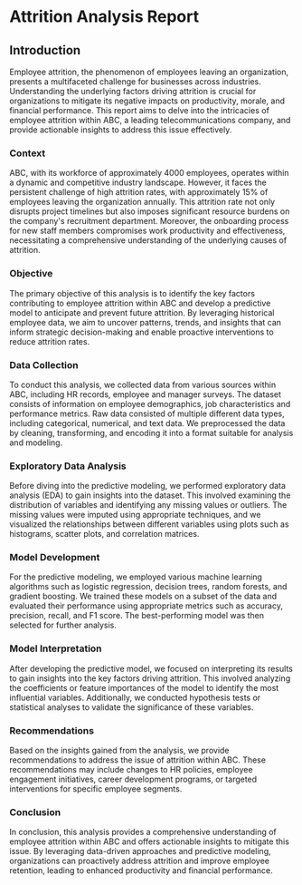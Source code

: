 # Attrition Analysis Report

## Introduction
Employee attrition, the phenomenon of employees leaving an organization, presents a multifaceted challenge for businesses across industries. Understanding the underlying factors driving attrition is crucial for organizations to mitigate its negative impacts on productivity, morale, and financial performance. This report aims to delve into the intricacies of employee attrition within ABC, a leading telecommunications company, and provide actionable insights to address this issue effectively.

### Context

ABC, with its workforce of approximately 4000 employees, operates within a dynamic and competitive industry landscape. However, it faces the persistent challenge of high attrition rates, with approximately 15% of employees leaving the organization annually. This attrition rate not only disrupts project timelines but also imposes significant resource burdens on the company's recruitment department. Moreover, the onboarding process for new staff members compromises work productivity and effectiveness, necessitating a comprehensive understanding of the underlying causes of attrition.

### Objective

The primary objective of this analysis is to identify the key factors contributing to employee attrition within ABC and develop a predictive model to anticipate and prevent future attrition. By leveraging historical employee data, we aim to uncover patterns, trends, and insights that can inform strategic decision-making and enable proactive interventions to reduce attrition rates.


### Data Collection
To conduct this analysis, we collected data from various sources within ABC, including HR records, employee and manager surveys. The dataset consists of information on employee demographics, job characteristics and performance metrics. Raw data consisted of multiple different data types, including categorical, numerical, and text data. We preprocessed the data by cleaning, transforming, and encoding it into a format suitable for analysis and modeling.


### Exploratory Data Analysis
Before diving into the predictive modeling, we performed exploratory data analysis (EDA) to gain insights into the dataset. This involved examining the distribution of variables and identifying any missing values or outliers. The missing values were imputed using appropriate techniques, and we visualized the relationships between different variables using plots such as histograms, scatter plots, and correlation matrices.




### Model Development
For the predictive modeling, we employed various machine learning algorithms such as logistic regression, decision trees, random forests, and gradient boosting. We trained these models on a subset of the data and evaluated their performance using appropriate metrics such as accuracy, precision, recall, and F1 score. The best-performing model was then selected for further analysis.

### Model Interpretation
After developing the predictive model, we focused on interpreting its results to gain insights into the key factors driving attrition. This involved analyzing the coefficients or feature importances of the model to identify the most influential variables. Additionally, we conducted hypothesis tests or statistical analyses to validate the significance of these variables.

### Recommendations
Based on the insights gained from the analysis, we provide recommendations to address the issue of attrition within ABC. These recommendations may include changes to HR policies, employee engagement initiatives, career development programs, or targeted interventions for specific employee segments.

### Conclusion
In conclusion, this analysis provides a comprehensive understanding of employee attrition within ABC and offers actionable insights to mitigate this issue. By leveraging data-driven approaches and predictive modeling, organizations can proactively address attrition and improve employee retention, leading to enhanced productivity and financial performance.